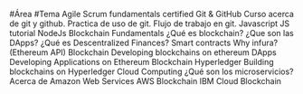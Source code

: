 #Área	#Tema
Agile	Scrum fundamentals certified
Git & GitHub	Curso acerca de git y github.
	Practica de uso de git.
	Flujo de trabajo en git.
Javascript	JS tutorial
	NodeJs
Blockchain Fundamentals	¿Qué es blockchain?
	¿Que son las DApps?
	¿Qué es Descentralized Finances?
	Smart contracts
	Why infura? (Ethereum API)
Blockchain	Developing blockchains on ethereum
DApps	Developing Applications on Ethereum Blockchain
Hyperledger	Building blockchains on Hyperledger
Cloud Computing	¿Qué son los microservicios?
	Acerca de Amazon Web Services
	AWS Blockchain
	IBM Cloud Blockchain
	